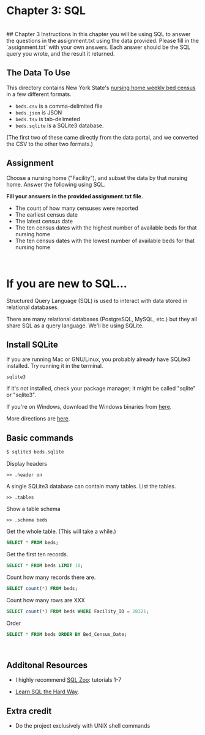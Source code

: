 # Chapter 3: SQL
<br>
## Chapter 3 Instructions
In this chapter you will be using SQL to answer the questions in the assignment.txt using the data provided.  Please fill in the `assignment.txt` with your own answers.  Each answer should be the SQL query you wrote, and the result it returned.



## The Data To Use
This directory contains New York State's
[nursing home weekly bed census](https://health.data.ny.gov/Health/Nursing-Home-Weekly-Bed-Census-Beginning-2009/uhyy-xp9s?)
in a few different formats.

* `beds.csv` is a comma-delimited file
* `beds.json` is JSON
* `beds.tsv` is tab-delimeted
* `beds.sqlite` is a SQLite3 database.

(The first two of these came directly from the data portal,
and we converted the CSV to the other two formats.)

## Assignment
Choose a nursing home ("Facility"), and subset the data by that nursing home.  Answer the following using SQL.  

**Fill your answers in the provided assignment.txt file.**

* The count of how many censuses were reported
* The earliest census date
* The latest census date
* The ten census dates with the highest number of available beds for that nursing home
* The ten census dates with the lowest number of available beds for that nursing home

<br>

# If you are new to SQL...
Structured Query Language (SQL) is used to interact with data stored in
relational databases.

There are many relational databases (PostgreSQL, MySQL, etc.) but they all share
SQL as a query language. We'll be using SQLite.

## Install SQLite
If you are running Mac or GNU/Linux, you probably already have SQLite3 installed.
Try running it in the terminal.

```
sqlite3
```

If it's not installed, check your package manager; it might be called "sqlite" or "sqlite3".

If you're on Windows, download the Windows binaries from [here](http://www.sqlite.org/download.html).

More directions are [here](http://mislav.uniqpath.com/rails/install-sqlite3/).

## Basic commands

```sh
$ sqlite3 beds.sqlite
```

Display headers
```
>> .header on
```
A single SQLite3 database can contain many tables. List the tables.
```
>> .tables
```
Show a table schema
```
>> .schema beds
```
Get the whole table. (This will take a while.)

```sql
SELECT * FROM beds;
```

Get the first ten records.

```sql
SELECT * FROM beds LIMIT 10;
```

Count how many records there are.

```sql
SELECT count(*) FROM beds;
```

Count how many rows are XXX

```sql
SELECT count(*) FROM beds WHERE Facility_ID = 28321;
```

Order

```sql
SELECT * FROM beds ORDER BY Bed_Census_Date;
```
<br>

## Additonal Resources
* I highly recommend [SQL Zoo](http://sqlzoo.net/wiki/Main_Page): tutorials 1-7  

* [Learn SQL the Hard Way](http://sql.learncodethehardway.org/book/).



## Extra credit

* Do the project exclusively with UNIX shell commands
